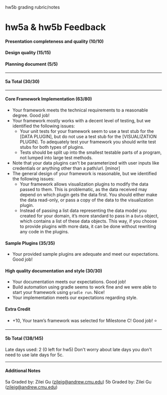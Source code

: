 hw5b grading rubric/notes


hw5a & hw5b Feedback
============

#### Presentation completeness and quality (10/10)

#### Design quality (15/15)

#### Planning document (5/5)

---

#### 5a Total (30/30)

---

#### Core Framework Implementation (63/80)
* Your framework meets the technical requirements to a reasonable degree. Good job!
* Your framework mostly works with a decent level of testing, but we identified the following issues: 
  * Your unit tests for your framework seem to use a test stub for the [DATA PLUGIN], but do not use a test stub for the [VISUALIZATION PLUGIN].  To adequately test your framework you should write test stubs for both types of plugins. 
  * Tests should be split up into the smallest testable parts of a program, not lumped into large test methods. 
* Note that your data plugins can't be parameterized with user inputs like credentials or anything other than a path/url. [minor]
* The general design of your framework is reasonable, but we identified the following issues: 
  * Your framework allows visualization plugins to modify the data passed to them. This is problematic, as the data received may depend on which plugin gets the data first. You should either make the data read-only, or pass a copy of the data to the visualization plugin.
  * Instead of passing a list data representing the data model you created for your domain, it’s more standard to pass in a `Data` object, which contains a list of these data objects. This way, if you choose to provide plugins with more data, it can be done without rewriting any code in the plugins.

#### Sample Plugins (35/35)
* Your provided sample plugins are adequate and meet our expectations. Good job!

#### High quality documentation and style (30/30)
* Your documentation meets our expectations. Good job!
* Build automation using gradle seems to work fine and we were able to start your framework using `gradle run`. Nice! 
* Your implementation meets our expectations regarding style.

#### Extra Credit
* +10, Your team’s framework was selected for Milestone C! Good job! :star:

---

#### 5b Total (138/145)

Late days used: 2 (0 left for hw5)
Don't worry about late days you don't need to use late days for 5c. 

---

#### Additional Notes

5a Graded by: Zilei Gu (zileig@andrew.cmu.edu)
5b Graded by: Zilei Gu (zileig@andrew.cmu.edu)

